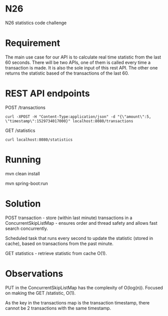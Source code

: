 # N26
N26 statistics code challenge

# Requirement

The main use case for our API is to calculate real time statistic from the last 60 seconds. There will be two APIs, one of them is called every time a transaction is made. It is also the sole input of this rest API. The other one returns the statistic based of the transactions of the last 60.

# REST API endpoints 

POST /transactions

```
curl -XPOST -H "Content-Type:application/json" -d "{\"amount\":5, \"timestamp\":1529734017000}" localhost:8080/transactions
```

GET /statistics

```
curl localhost:8080/statistics
```

# Running

mvn clean install

mvn spring-boot:run

# Solution

POST transaction - store (within last minute) transactions in a ConcurrentSkipListMap - ensures order and thread safety and allows fast search concurrently.

Scheduled task that runs every second to update the statistic (stored in cache), based on transactions from the past minute.

GET statistics - retrieve statistic from cache O(1).

# Observations

PUT in the ConcurrentSkipListMap has the complexity of O(log(n)). Focused on making the GET /statistic, O(1).

As the key in the transactions map is the transaction timestamp, there cannot be 2 transactions with the same timestamp.
